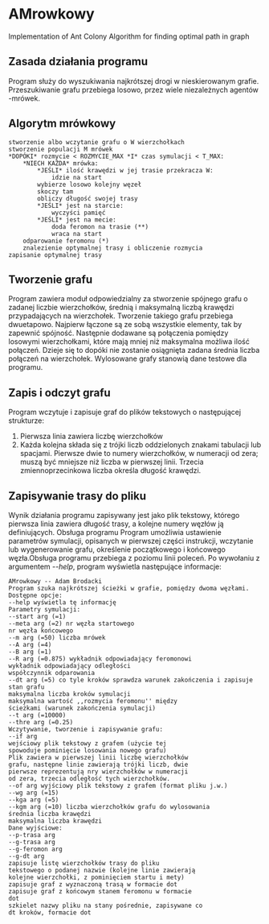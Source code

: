 # AMrowkowy
Implementation of Ant Colony Algorithm for finding optimal path in graph

## Zasada działania programu
Program służy do wyszukiwania najkrótszej drogi w nieskierowanym grafie.
Przeszukiwanie grafu przebiega losowo, przez wiele niezależnych agentów -mrówek.

## Algorytm mrówkowy
```
stworzenie albo wczytanie grafu o W wierzchołkach
stworzenie populacji M mrówek
*DOPÓKI* rozmycie < ROZMYCIE_MAX *I* czas symulacji < T_MAX:
	*NIECH KAŻDA* mrówka:
    	*JEŚLI* ilość krawędzi w jej trasie przekracza W:
			idzie na start
		wybierze losowo kolejny węzeł
		skoczy tam
		obliczy długość swojej trasy
		*JEŚLI* jest na starcie:
			wyczyści pamięć
		*JEŚLI* jest na mecie:
			doda feromon na trasie (**)
			wraca na start
	odparowanie feromonu (*)
	znalezienie optymalnej trasy i obliczenie rozmycia
zapisanie optymalnej trasy
```

## Tworzenie grafu
Program zawiera moduł odpowiedzialny za stworzenie spójnego grafu o zadanej liczbie wierzchołków, średnią i maksymalną liczbą krawędzi przypadających na wierzchołek. Tworzenie takiego grafu przebiega dwuetapowo. Najpierw łączone są ze sobą wszystkie
elementy, tak by zapewnić spójność. Następnie dodawane są połączenia pomiędzy losowymi wierzchołkami, które mają mniej niż maksymalna możliwa ilość połączeń. Dzieje się to dopóki nie zostanie osiągnięta zadana średnia liczba połączeń na wierzchołek. Wylosowane grafy stanowią dane testowe dla programu.

## Zapis i odczyt grafu 
Program wczytuje i zapisuje graf do plików tekstowych o następującej strukturze:
1. Pierwsza linia zawiera liczbę wierzchołków
2. Każda kolejna składa się z trójki liczb oddzielonych znakami tabulacji lub spacjami.
Pierwsze dwie to numery wierzchołków, w numeracji od zera; muszą być mniejsze niż liczba w pierwszej linii. Trzecia zmiennoprzecinkowa liczba określa długość krawędzi.

## Zapisywanie trasy do pliku
Wynik działania programu zapisywany jest jako plik tekstowy, którego pierwsza linia zawiera długość trasy, a kolejne numery węzłów ją definiujących.
Obsługa programu
Program umożliwia ustawienie parametrów symulacji, opisanych w pierwszej części instrukcji, wczytanie lub wygenerowanie grafu, określenie początkowego i końcowego węzła.Obsługa programu przebiega z poziomu linii poleceń. Po wywołaniu z argumentem *--help*,
program wyświetla następujące informacje:
```
AMrowkowy -- Adam Brodacki
Program szuka najkrótszej ścieżki w grafie, pomiędzy dwoma węzłami.
Dostępne opcje:
--help wyświetla tę informację
Parametry symulacji:
--start arg (=1)
--meta arg (=2) nr węzła startowego
nr węzła końcowego
--m arg (=50) liczba mrówek
--A arg (=4)
--B arg (=1)
--R arg (=0.875) wykładnik odpowiadający feromonowi
wykładnik odpowiadający odległości
współczynnik odparowania
--dt arg (=5) co tyle kroków sprawdza warunek zakończenia i zapisuje
stan grafu
maksymalna liczba kroków symulacji
maksymalna wartość ,,rozmycia feromonu'' między
ścieżkami (warunek zakończenia symulacji)
--t arg (=10000)
--thre arg (=0.25)
Wczytywanie, tworzenie i zapisywanie grafu:
--if arg
wejściowy plik tekstowy z grafem (użycie tej
spowoduje pominięcie losowania nowego grafu)
Plik zawiera w pierwszej linii liczbę wierzchołków
grafu, następne linie zawierają trójki liczb, dwie
pierwsze reprezentują nry wierzchołków w numeracji
od zera, trzecia odległość tych wierzchołków.
--of arg wyjściowy plik tekstowy z grafem (format pliku j.w.)
--wg arg (=15)
--kga arg (=5)
--kgm arg (=10) liczba wierzchołków grafu do wylosowania
średnia liczba krawędzi
maksymalna liczba krawędzi
Dane wyjściowe:
--p-trasa arg
--g-trasa arg
--g-feromon arg
--g-dt arg
zapisuje listę wierzchołków trasy do pliku
tekstowego o podanej nazwie (kolejne linie zawierają
kolejne wierzchołki, z pominięciem startu i mety)
zapisuje graf z wyznaczoną trasą w formacie dot
zapisuje graf z końcowym stanem feromonu w formacie
dot
szkielet nazwy pliku na stany pośrednie, zapisywane co
dt kroków, formacie dot
```
